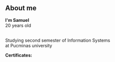 <h2 dir="auto"> About me </h2>
<p dir="auto">
<strong>I'm Samuel</strong>
<br>
20 years old</p>
<br>
Studying second semester of Information Systems
<br>
at Pucminas university
</p>
<p dir="auto">
<strong>Certificates:</strong>
</p>
